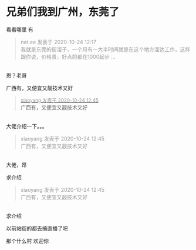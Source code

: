 # 兄弟们我到广州，东莞了


看看哪里 有<img src="static/image/smiley/default/lol.gif" smilieid="12" border="0" alt="" />

<div class="quote"><blockquote><font color="#999999">nat.ee 发表于 2020-10-24 12:17</font><br />
<font color="#999999">我就是东莞的街溜子，一个月有一大半时间就是在这个地方溜达工作，这样跟你说，价格贵，好点的都在1000起步 ...</font></blockquote></div><br />
恩？老哥

广西有，又便宜又靓技术又好<img src="static/image/smiley/yct/003.gif" smilieid="50" border="0" alt="" />

<div class="quote"><blockquote><font size="2"><a href="https://www.hostloc.com/forum.php?mod=redirect&amp;goto=findpost&amp;pid=9345318&amp;ptid=757929" target="_blank"><font color="#999999">xiaoyang 发表于 2020-10-24 12:45</font></a></font><br />
广西有，又便宜又靓技术又好</blockquote></div><br />
大佬介绍一下。。。<img id="aimg_KRPoj" onclick="zoom(this, this.src, 0, 0, 0)" class="zoom" src="https://cdn.jsdelivr.net/gh/hishis/forum-master/public/images/patch.gif" onmouseover="img_onmouseoverfunc(this)" onload="thumbImg(this)" border="0" alt="" />

<div class="quote"><blockquote><font color="#999999">xiaoyang 发表于 2020-10-24 12:45</font><br />
<font color="#999999">广西有，又便宜又靓技术又好</font></blockquote></div><br />
大佬，昂

求介绍

<div class="quote"><blockquote><font color="#999999">xiaoyang 发表于 2020-10-24 12:45</font><br />
<font color="#999999">广西有，又便宜又靓技术又好</font></blockquote></div><br />
求介绍

以前站街的都去搞直播了吧

那个什么村 欢迎你 <img src="static/image/smiley/default/lol.gif" smilieid="12" border="0" alt="" />
